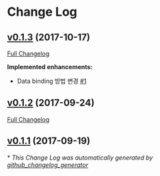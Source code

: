 # Change Log

## [v0.1.3](https://github.com/ThingsElements/things-scene-stomp/tree/v0.1.3) (2017-10-17)
[Full Changelog](https://github.com/ThingsElements/things-scene-stomp/compare/v0.1.2...v0.1.3)

**Implemented enhancements:**

- Data binding 방법 변경 [\#1](https://github.com/ThingsElements/things-scene-stomp/issues/1)

## [v0.1.2](https://github.com/ThingsElements/things-scene-stomp/tree/v0.1.2) (2017-09-24)
[Full Changelog](https://github.com/ThingsElements/things-scene-stomp/compare/v0.1.1...v0.1.2)

## [v0.1.1](https://github.com/ThingsElements/things-scene-stomp/tree/v0.1.1) (2017-09-19)


\* *This Change Log was automatically generated by [github_changelog_generator](https://github.com/skywinder/Github-Changelog-Generator)*